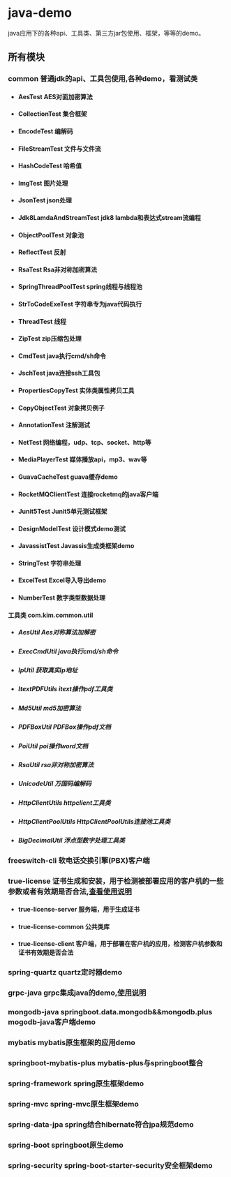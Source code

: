 # java-demo
java应用下的各种api、工具类、第三方jar包使用、框架，等等的demo。
## 所有模块
### common   普通jdk的api、工具包使用,各种demo，看测试类
- #### AesTest                              AES对面加密算法
- #### CollectionTest                       集合框架
- #### EncodeTest                           编解码
- #### FileStreamTest                       文件与文件流
- #### HashCodeTest                         哈希值
- #### ImgTest                              图片处理
- #### JsonTest                             json处理
- #### Jdk8LamdaAndStreamTest              jdk8 lambda和表达式stream流编程
- #### ObjectPoolTest                       对象池
- #### ReflectTest                          反射
- #### RsaTest                              Rsa非对称加密算法
- #### SpringThreadPoolTest                 spring线程与线程池
- #### StrToCodeExeTest                     字符串专为java代码执行
- #### ThreadTest                           线程
- #### ZipTest                              zip压缩包处理
- #### CmdTest                              java执行cmd/sh命令
- #### JschTest                             java连接ssh工具包  
- #### PropertiesCopyTest                   实体类属性拷贝工具
- #### CopyObjectTest                       对象拷贝例子
- #### AnnotationTest                       注解测试 
- #### NetTest                              网络编程，udp、tcp、socket、http等
- #### MediaPlayerTest                      媒体播放api，mp3、wav等
- #### GuavaCacheTest                       guava缓存demo    
- #### RocketMQClientTest                   连接rocketmq的java客户端
- #### Junit5Test                           Junit5单元测试框架
- #### DesignModelTest                      设计模式demo测试
- #### JavassistTest                        Javassis生成类框架demo
- #### StringTest                           字符串处理
- #### ExcelTest                            Excel导入导出demo
- #### NumberTest                           数字类型数据处理
#### 工具类  com.kim.common.util
- ##### AesUtil                             Aes对称算法加解密
- ##### ExecCmdUtil                         java执行cmd/sh命令
- ##### IpUtil                              获取真实ip地址
- ##### ItextPDFUtils                       itext操作pdf工具类
- ##### Md5Util                             md5加密算法
- ##### PDFBoxUtil                          PDFBox操作pdf文档
- ##### PoiUtil                             poi操作word文档
- ##### RsaUtil                             rsa非对称加密算法
- ##### UnicodeUtil                         万国码编解码
- ##### HttpClientUtils                     httpclient工具类
- ##### HttpClientPoolUtils                 HttpClientPoolUtils连接池工具类
- ##### BigDecimalUtil                      浮点型数字处理工具类
### freeswitch-cli                          软电话交换引擎(PBX)客户端
### true-license                            证书生成和安装，用于检测被部署应用的客户机的一些参数或者有效期是否合法,[查看使用说明](./TRUE-LICENSE.md)
- #### true-license-server                  服务端，用于生成证书
- #### true-license-common                  公共类库
- #### true-license-client                  客户端，用于部署在客户机的应用，检测客户机参数和证书有效期是否合法
### spring-quartz                           quartz定时器demo
### grpc-java                               grpc集成java的demo,[使用说明](./GRPC-JAVA.md)
### mongodb-java                            springboot.data.mongodb&&mongodb.plus mogodb-java客户端demo
### mybatis                                 mybatis原生框架的应用demo
### springboot-mybatis-plus                 mybatis-plus与springboot整合
### spring-framework                        spring原生框架demo
### spring-mvc                              spring-mvc原生框架demo
### spring-data-jpa                         spring结合hibernate符合jpa规范demo
### spring-boot                             springboot原生demo
### spring-security                         spring-boot-starter-security安全框架demo